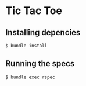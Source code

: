 # Tic Tac Toe

## Installing depencies

`$ bundle install`

## Running the specs

`$ bundle exec rspec`
